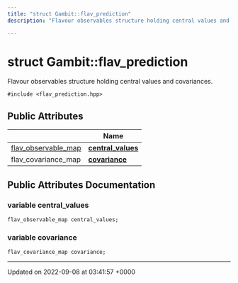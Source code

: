 ```yaml
---
title: "struct Gambit::flav_prediction"
description: "Flavour observables structure holding central values and covariances. "

---
```


# struct Gambit::flav_prediction



Flavour observables structure holding central values and covariances. 


`#include <flav_prediction.hpp>`

## Public Attributes

|                | Name           |
| -------------- | -------------- |
| [flav_observable_map](/documentation/code/namespaces/namespacegambit/#typedef-flav-observable-map) | **[central_values](/documentation/code/classes/structgambit_1_1flav__prediction/#variable-central-values)**  |
| flav_covariance_map | **[covariance](/documentation/code/classes/structgambit_1_1flav__prediction/#variable-covariance)**  |

## Public Attributes Documentation

### variable central_values

```
flav_observable_map central_values;
```


### variable covariance

```
flav_covariance_map covariance;
```


-------------------------------

Updated on 2022-09-08 at 03:41:57 +0000